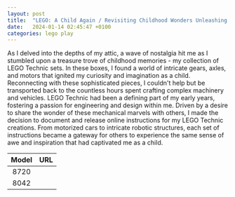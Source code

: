 ```yaml
---
layout: post
title:  "LEGO: A Child Again / Revisiting Childhood Wonders Unleashing LEGO Technic Marvels"
date:   2024-01-14 02:45:47 +0100
categories: lego play 
---
```


 As I delved into the depths of my attic, a wave of nostalgia hit me as I stumbled upon a treasure trove of childhood memories - my collection of LEGO Technic sets. In these boxes, I found a world of intricate gears, axles, and motors that ignited my curiosity and imagination as a child. Reconnecting with these sophisticated pieces, I couldn't help but be transported back to the countless hours spent crafting complex machinery and vehicles. LEGO Technic had been a defining part of my early years, fostering a passion for engineering and design within me. Driven by a desire to share the wonder of these mechanical marvels with others, I made the decision to document and release online instructions for my LEGO Technic creations. From motorized cars to intricate robotic structures, each set of instructions became a gateway for others to experience the same sense of awe and inspiration that had captivated me as a child.


| Model |           URL            |
| :---: | :----------------------: |
| 8720  | [](assets/files/LEGO/8720) |
| 8042  | [](assets/files/LEGO/8042) |